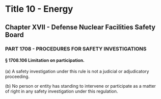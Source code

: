 
# Title 10 - Energy
## Chapter XVII - Defense Nuclear Facilities Safety Board
### PART 1708 - PROCEDURES FOR SAFETY INVESTIGATIONS
#### § 1708.106 Limitation on participation.

(a) A safety investigation under this rule is not a judicial or adjudicatory proceeding.

(b) No person or entity has standing to intervene or participate as a matter of right in any safety investigation under this regulation.

